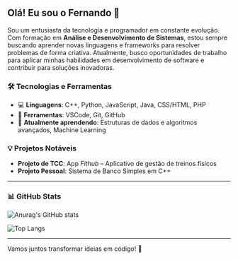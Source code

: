 ## Olá! Eu sou o Fernando 👋

Sou um entusiasta da tecnologia e programador em constante evolução. Com formação em **Análise e Desenvolvimento de Sistemas**, estou sempre buscando aprender novas linguagens e frameworks para resolver problemas de forma criativa. Atualmente, busco oportunidades de trabalho para aplicar minhas habilidades em desenvolvimento de software e contribuir para soluções inovadoras.

### 🛠️ Tecnologias e Ferramentas
- 💻 **Linguagens**: C++, Python, JavaScript, Java, CSS/HTML, PHP
- 🧰 **Ferramentas**: VSCode, Git, GitHub
- 🌱 **Atualmente aprendendo**: Estruturas de dados e algoritmos avançados, Machine Learning

### 💡 Projetos Notáveis
- **Projeto de TCC**: App *Fithub* – Aplicativo de gestão de treinos físicos
- **Projeto Pessoal**: Sistema de Banco Simples em C++

---

### 📊 GitHub Stats

![Anurag's GitHub stats](https://github-readme-stats.vercel.app/api?username=fernandopp3&show_icons=true&count_private=true&hide_title=true&theme=dracula)

![Top Langs](https://github-readme-stats.vercel.app/api/top-langs/?username=fernandopp3&layout=compact&theme=dracula)

---

Vamos juntos transformar ideias em código! 🚀





